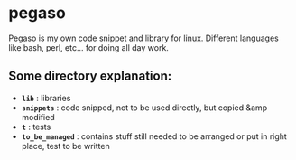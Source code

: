 # pegaso


Pegaso is my own code snippet and library for linux.
Different languages like bash, perl, etc... for doing all day work.

## Some directory explanation:

- **`lib`** : libraries
- **`snippets`** : code snipped, not to be used directly, but copied &amp modified
- **`t`**  : tests
- **`to_be_managed`** : contains stuff still needed to be arranged or put in right place, test to be written
